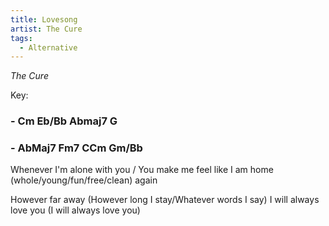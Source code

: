 ```yaml
---
title: Lovesong
artist: The Cure
tags: 
  - Alternative
---
```

*The Cure*

Key: 
### - Cm Eb/Bb Abmaj7 G
### - AbMaj7 Fm7 CCm Gm/Bb

 
Whenever I'm alone with you / You make me feel like
I am home (whole/young/fun/free/clean) again

However far away (However long I stay/Whatever words I say) 
I will always love you (I will always love you)
